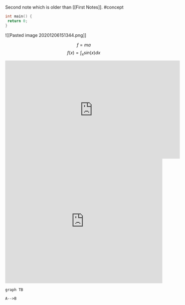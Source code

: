 Second note which is older than [[First Notes]].
#concept 

```cpp
int main() {
 return 0;
}
```

![[Pasted image 20201206151344.png]]

$$ f = ma $$
$$ f(x) = \int_x sin(x)dx $$


<iframe width="560" height="315" src="https://www.youtube.com/embed/98EFiAxCLuY" frameborder="0" allow="accelerometer; autoplay; clipboard-write; encrypted-media; gyroscope; picture-in-picture" allowfullscreen></iframe>

<iframe height="400px" width="100%" src="https://repl.it/@Amir_HosseinHo3/AdmirableHightechUnderstanding?lite=true" scrolling="no" frameborder="no" allowtransparency="true" allowfullscreen="true" sandbox="allow-forms allow-pointer-lock allow-popups allow-same-origin allow-scripts allow-modals"></iframe>

```mermaid
graph TB

A-->B
```